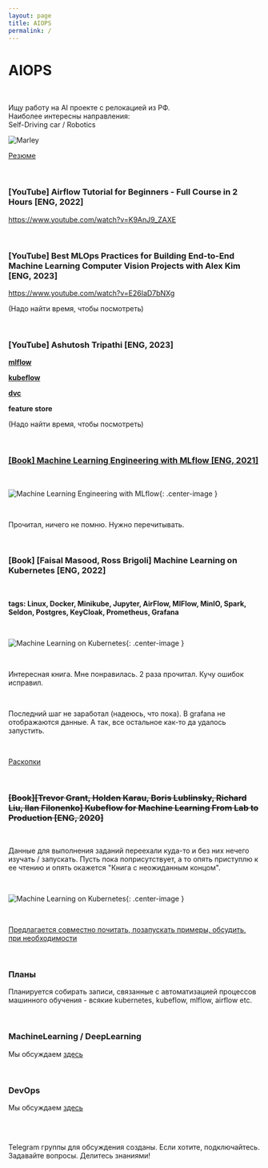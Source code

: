 ```yaml
---
layout: page
title: AIOPS
permalink: /
---
```


# AIOPS

<br/>

Ищу работу на AI проекте с релокацией из РФ. <br/>
Наиболее интересны направления: <br/>
Self-Driving car / Robotics <br/>

![Marley](/img/a3333333mail.gif 'Marley')

[Резюме](//programmist.net)

<br/>

### [YouTube] Airflow Tutorial for Beginners - Full Course in 2 Hours [ENG, 2022]

https://www.youtube.com/watch?v=K9AnJ9_ZAXE

<br/>

### [YouTube] Best MLOps Practices for Building End-to-End Machine Learning Computer Vision Projects with Alex Kim [ENG, 2023]

https://www.youtube.com/watch?v=E26IaD7bNXg

(Надо найти время, чтобы посмотреть)

<br/>

### [YouTube] Ashutosh Tripathi [ENG, 2023]

[**mlflow**](/courses/mlflow/)

[**kubeflow**](/courses/kubeflow/)

[**dvc**](/courses/dvc/)

**feature store**

(Надо найти время, чтобы посмотреть)

<br/>

### [[Book] Machine Learning Engineering with MLflow [ENG, 2021]](/books/machine-learning-engineering-with-mlflow/)

<br/>

![Machine Learning Engineering with MLflow](/img/Machine-Learning-Engineering-with-MLflow.jpeg 'Machine Learning Engineering with MLflow'){: .center-image }

<br/>

Прочитал, ничего не помню. Нужно перечитывать.

<br/>

### [Book] [Faisal Masood, Ross Brigoli] Machine Learning on Kubernetes [ENG, 2022]

<br/>

**tags: Linux, Docker, Minikube, Jupyter, AirFlow, MlFlow, MinIO, Spark, Seldon, Postgres, KeyCloak, Prometheus, Grafana**

<br/>

![Machine Learning on Kubernetes](/img/Machine-Learning-on-Kubernetes.png 'Machine Learning on Kubernetes'){: .center-image }

<br/>

Интересная книга. Мне понравилась. 2 раза прочитал. Кучу ошибок исправил.

<br/>

Последний шаг не заработал (надеюсь, что пока). В grafana не отображаются данные. А так, все остальное как-то да удалось запустить.

<br/>

[Раскопки](/books/machine-learning-on-kubernetes/)

<br/>

### ~~[Book][Trevor Grant, Holden Karau, Boris Lublinsky, Richard Liu, Ilan Filonenko] Kubeflow for Machine Learning From Lab to Production [ENG, 2020]~~

<br/>

Данные для выполнения заданий переехали куда-то и без них нечего изучать / запускать. Пусть пока поприсутствует, а то опять приступлю к ее чтению и опять окажется "Книга с неожиданным концом".

<br/>

![Machine Learning on Kubernetes](/img/Kubeflow-for-Machine-Learning.jpeg 'Machine Learning on Kubernetes'){: .center-image }

<br/>

[Предлагается совместно почитать, позапускать примеры, обсудить, при необходимости](/books/kubeflow-for-machine-learning-from-lab-to-production/)

<br/>

### Планы

Планируется собирать записи, связанные с автоматизацией процессов машинного обучения - всякие kubernetes, kubeflow, mlflow, airflow etc.

<br/>

### MachineLearning / DeepLearning

Мы обсуждаем [здесь](//matematika.org)

<br/>

### DevOps

Мы обсуждаем [здесь](//gitops.ru)

<br/>
<br/>

Telegram группы для обсуждения созданы.
Если хотите, подключайтесь. Задавайте вопросы. Делитесь знаниями!
